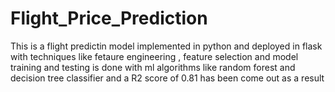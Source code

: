 # Flight_Price_Prediction
This is a flight predictin model implemented in python  and  deployed in flask with techniques like fetaure engineering , feature selection and model training and testing is done with ml algorithms like random forest and decision tree classifier and a R2 score of 0.81 has been come out as a result
